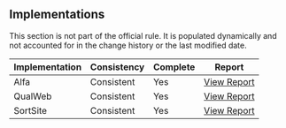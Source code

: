 ## Implementations

This section is not part of the official rule. It is populated dynamically and 
not accounted for in the change history or the last modified date.

| Implementation | Consistency          | Complete | Report
|----------------|----------------------|----------|-------------
| Alfa           | Consistent           | Yes      | [View Report](https://act-rules.github.io/implementation/alfa#id-5f99a7)
| QualWeb        | Consistent           | Yes      | [View Report](https://act-rules.github.io/implementation/qualweb#id-5f99a7)
| SortSite       | Consistent           | Yes      | [View Report](https://act-rules.github.io/implementation/sortsite#id-5f99a7)
